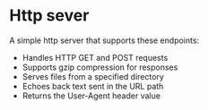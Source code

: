 # Http sever

A simple http server that supports these endpoints:
- Handles HTTP GET and POST requests
- Supports gzip compression for responses
- Serves files from a specified directory
- Echoes back text sent in the URL path
- Returns the User-Agent header value
